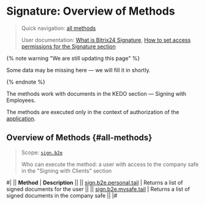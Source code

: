 # Signature: Overview of Methods

> Quick navigation: [all methods](#all-methods) 
>
> User documentation: [What is Bitrix24 Signature](https://helpdesk.bitrix24.com/open/20687752/), [How to set access permissions for the Signature section](https://helpdesk.bitrix24.com/open/21579950/)

{% note warning "We are still updating this page" %}

Some data may be missing here — we will fill it in shortly.

{% endnote %}

The methods work with documents in the KEDO section — Signing with Employees.

The methods are executed only in the context of authorization of the [application](../app-installation/index.md).

## Overview of Methods {#all-methods} 

> Scope: [`sign.b2e`](../scopes/permissions.md)
>
> Who can execute the method: a user with access to the company safe in the "Signing with Clients" section

#|
|| **Method** | **Description** ||
|| [sign.b2e.personal.tail](./sign-b2e-personal-tail.md) | Returns a list of signed documents for the user ||
|| [sign.b2e.mysafe.tail](./sign-b2e-mysafe-tail.md) | Returns a list of signed documents in the company safe ||
|#